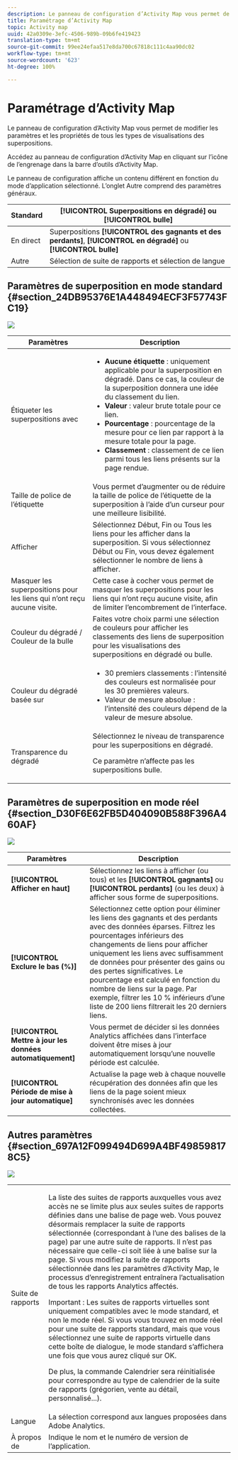 ```yaml
---
description: Le panneau de configuration d’Activity Map vous permet de modifier les paramètres et les propriétés de tous les types de visualisations des superpositions.
title: Paramétrage d’Activity Map
topic: Activity map
uuid: 42a0309e-3efc-4506-989b-09b6fe419423
translation-type: tm+mt
source-git-commit: 99ee24efaa517e8da700c67818c111c4aa90dc02
workflow-type: tm+mt
source-wordcount: '623'
ht-degree: 100%

---
```



# Paramétrage d’Activity Map

Le panneau de configuration d’Activity Map vous permet de modifier les paramètres et les propriétés de tous les types de visualisations des superpositions.

Accédez au panneau de configuration d’Activity Map en cliquant sur l’icône de l’engrenage dans la barre d’outils d’Activity Map.

Le panneau de configuration affiche un contenu différent en fonction du mode d’application sélectionné. L’onglet Autre comprend des paramètres généraux.

| Standard | **[!UICONTROL Superpositions en dégradé]** ou **[!UICONTROL bulle]** |
|---|---|
| En direct | Superpositions **[!UICONTROL des gagnants et des perdants]**, **[!UICONTROL en dégradé]** ou **[!UICONTROL bulle]** |
| Autre | Sélection de suite de rapports et sélection de langue |

## Paramètres de superposition en mode standard {#section_24DB95376E1A448494ECF3F57743FC19}

![](assets/settings_standard.png)

<table id="table_0244107DE6D142F2A1DA4882E0ED9826"> 
 <thead> 
  <tr> 
   <th colname="col2" class="entry"> Paramètres </th> 
   <th colname="col3" class="entry"> Description </th> 
  </tr> 
 </thead>
 <tbody> 
  <tr> 
   <td colname="col2"> <span class="uicontrol"> Étiqueter les superpositions avec</span> </td> 
   <td colname="col3"> 
    <ul id="ul_13AD02789F2D4904A35215A8FA230F3E"> 
     <li id="li_8DB71636D2074C69B0D94D3FB0CAFE28"> <b>Aucune étiquette</b> : uniquement applicable pour la superposition en dégradé. Dans ce cas, la couleur de la superposition donnera une idée du classement du lien. </li> 
     <li id="li_39C98D7EA9514C1D8731B9D21C0E73A6"> <b>Valeur</b> : valeur brute totale pour ce lien. </li> 
     <li id="li_A5F583E45BCD4F2399398F9DCC7FE382"> <b>Pourcentage</b> : pourcentage de la mesure pour ce lien par rapport à la mesure totale pour la page. </li> 
     <li id="li_E4BF7D3B863E4B6C8E737CF29ADA9D67"> <b>Classement</b> : classement de ce lien parmi tous les liens présents sur la page rendue. </li> 
    </ul> </td> 
  </tr> 
  <tr> 
   <td colname="col2"> <span class="uicontrol"> Taille de police de l’étiquette</span> </td> 
   <td colname="col3"> Vous permet d’augmenter ou de réduire la taille de police de l’étiquette de la superposition à l’aide d’un curseur pour une meilleure lisibilité. </td> 
  </tr> 
  <tr> 
   <td colname="col2"> <span class="uicontrol"> Afficher</span> </td> 
   <td colname="col3">Sélectionnez <span class="uicontrol">Début</span>, <span class="uicontrol">Fin</span> ou <span class="uicontrol">Tous les liens</span> pour les afficher dans la superposition. Si vous sélectionnez Début ou Fin, vous devez également sélectionner le nombre de liens à afficher. </td> 
  </tr> 
  <tr> 
   <td colname="col2"> <span class="uicontrol">Masquer les superpositions pour les liens qui n’ont reçu aucune visite.</span> </td> 
   <td colname="col3"> Cette case à cocher vous permet de masquer les superpositions pour les liens qui n’ont reçu aucune visite, afin de limiter l’encombrement de l’interface. </td> 
  </tr> 
  <tr> 
   <td colname="col2"> <span class="uicontrol"> Couleur du dégradé / Couleur de la bulle</span> </td> 
   <td colname="col3">Faites votre choix parmi une sélection de couleurs pour afficher les classements des liens de superposition pour les visualisations des superpositions <span class="uicontrol">en dégradé</span> ou <span class="uicontrol">bulle</span>. </td> 
  </tr> 
  <tr> 
   <td colname="col2"> <span class="uicontrol"> Couleur du dégradé basée sur</span> </td> 
   <td colname="col3"> 
    <ul id="ul_1B5C2A44A9EB465D8B8E9AD91AF79D69"> 
     <li id="li_C983CB68B90B492BB0774254292B5961"> <span class="uicontrol"> 30 premiers classements</span> : l’intensité des couleurs est normalisée pour les 30 premières valeurs. </li> 
     <li id="li_1E83431C8C734AB0BC82B5A66AED1189"> <span class="uicontrol"> Valeur de mesure absolue</span> : l’intensité des couleurs dépend de la valeur de mesure absolue. </li> 
    </ul> </td> 
  </tr> 
  <tr> 
   <td colname="col2"> <span class="uicontrol"> Transparence du dégradé</span> </td> 
   <td colname="col3">Sélectionnez le niveau de transparence pour les superpositions en dégradé. <p>Ce paramètre n’affecte pas les superpositions bulle. </p> </td> 
  </tr> 
 </tbody> 
</table>

## Paramètres de superposition en mode réel {#section_D30F6E62FB5D404090B588F396A460AF}

![](assets/settings_live.png)

| Paramètres | Description |
|---|---|
| **[!UICONTROL Afficher en haut]** | Sélectionnez les liens à afficher (ou tous) et les **[!UICONTROL gagnants]** ou **[!UICONTROL perdants]** (ou les deux) à afficher sous forme de superpositions. |
| **[!UICONTROL Exclure le bas (%)]** | Sélectionnez cette option pour éliminer les liens des gagnants et des perdants avec des données éparses. Filtrez les pourcentages inférieurs des changements de liens pour afficher uniquement les liens avec suffisamment de données pour présenter des gains ou des pertes significatives. Le pourcentage est calculé en fonction du nombre de liens sur la page. Par exemple, filtrer les 10 % inférieurs d’une liste de 200 liens filtrerait les 20 derniers liens. |
| **[!UICONTROL Mettre à jour les données automatiquement]** | Vous permet de décider si les données Analytics affichées dans l’interface doivent être mises à jour automatiquement lorsqu’une nouvelle période est calculée. |
| **[!UICONTROL Période de mise à jour automatique]** | Actualise la page web à chaque nouvelle récupération des données afin que les liens de la page soient mieux synchronisés avec les données collectées. |

## Autres paramètres {#section_697A12F099494D699A4BF498598178C5}

![](assets/settings_other.png)

<table id="table_0F560236F8844FA0928CBB9C50D5ABEF"> 
 <tbody> 
  <tr> 
   <td colname="col1"> Suite de rapports </td> 
   <td colname="col2"> <p>La liste des suites de rapports auxquelles vous avez accès ne se limite plus aux seules suites de rapports définies dans une balise de page web. Vous pouvez désormais remplacer la suite de rapports sélectionnée (correspondant à l’une des balises de la page) par une autre suite de rapports. Il n’est pas nécessaire que celle-ci soit liée à une balise sur la page. Si vous modifiez la suite de rapports sélectionnée dans les paramètres d’Activity Map, le processus d’<span class="uicontrol">enregistrement</span> entraînera l’actualisation de tous les rapports Analytics affectés. </p> <p> <p>Important : Les suites de rapports virtuelles sont uniquement compatibles avec le mode standard, et non le mode réel. Si vous vous trouvez en mode réel pour une suite de rapports standard, mais que vous sélectionnez une suite de rapports virtuelle dans cette boîte de dialogue, le mode standard s’affichera une fois que vous aurez cliqué sur <span class="uicontrol">OK</span>. </p> </p> <p>De plus, la commande Calendrier sera réinitialisée pour correspondre au type de calendrier de la suite de rapports (grégorien, vente au détail, personnalisé...). </p> </td> 
  </tr> 
  <tr> 
   <td colname="col1"> Langue </td> 
   <td colname="col2"> La sélection correspond aux langues proposées dans Adobe Analytics. </td> 
  </tr> 
  <tr> 
   <td colname="col1"> À propos de </td> 
   <td colname="col2"> Indique le nom et le numéro de version de l’application. </td> 
  </tr> 
 </tbody> 
</table>

